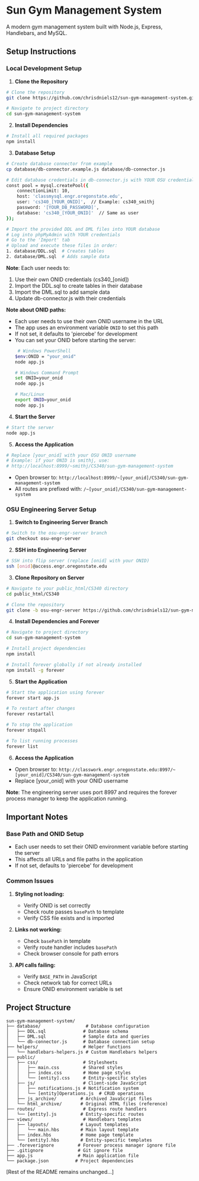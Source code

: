 # Sun Gym Management System

A modern gym management system built with Node.js, Express, Handlebars, and MySQL.

## Setup Instructions

### Local Development Setup
1. **Clone the Repository**
```bash
# Clone the repository
git clone https://github.com/chrisdniels12/sun-gym-management-system.git

# Navigate to project directory
cd sun-gym-management-system
```

2. **Install Dependencies**
```bash
# Install all required packages
npm install
```

3. **Database Setup**
```bash
# Create database connector from example
cp database/db-connector.example.js database/db-connector.js

# Edit database credentials in db-connector.js with YOUR OSU credentials
const pool = mysql.createPool({
    connectionLimit: 10,
    host: 'classmysql.engr.oregonstate.edu',
    user: 'cs340_[YOUR_ONID]',  // Example: cs340_smithj
    password: '[YOUR_DB_PASSWORD]',
    database: 'cs340_[YOUR_ONID]'  // Same as user
});

# Import the provided DDL and DML files into YOUR database
# Log into phpMyAdmin with YOUR credentials
# Go to the 'Import' tab
# Upload and execute these files in order:
1. database/DDL.sql  # Creates tables
2. database/DML.sql  # Adds sample data
```

**Note**: Each user needs to:
1. Use their own ONID credentials (cs340_[onid])
2. Import the DDL.sql to create tables in their database
3. Import the DML.sql to add sample data
4. Update db-connector.js with their credentials

**Note about ONID paths:**
- Each user needs to use their own ONID username in the URL
- The app uses an environment variable `ONID` to set this path
- If not set, it defaults to 'piercebe' for development
- You can set your ONID before starting the server:
  ```bash
   # Windows PowerShell
  $env:ONID = "your_onid"
  node app.js

  # Windows Command Prompt
  set ONID=your_onid
  node app.js

  # Mac/Linux
  export ONID=your_onid
  node app.js
  ```

4. **Start the Server**
```bash
# Start the server
node app.js
```

5. **Access the Application**
```bash
# Replace [your_onid] with your OSU ONID username
# Example: if your ONID is smithj, use:
# http://localhost:8999/~smithj/CS340/sun-gym-management-system
```

- Open browser to: `http://localhost:8999/~[your_onid]/CS340/sun-gym-management-system`
- All routes are prefixed with: `/~[your_onid]/CS340/sun-gym-management-system`

### OSU Engineering Server Setup
1. **Switch to Engineering Server Branch**
```bash
# Switch to the osu-engr-server branch
git checkout osu-engr-server
```

2. **SSH into Engineering Server**
```bash
# SSH into flip server (replace [onid] with your ONID)
ssh [onid]@access.engr.oregonstate.edu
```

3. **Clone Repository on Server**
```bash
# Navigate to your public_html/CS340 directory
cd public_html/CS340

# Clone the repository
git clone -b osu-engr-server https://github.com/chrisdniels12/sun-gym-management-system.git
```

4. **Install Dependencies and Forever**
```bash
# Navigate to project directory
cd sun-gym-management-system

# Install project dependencies
npm install

# Install forever globally if not already installed
npm install -g forever
```

5. **Start the Application**
```bash
# Start the application using forever
forever start app.js

# To restart after changes
forever restartall

# To stop the application
forever stopall

# To list running processes
forever list
```

6. **Access the Application**
- Open browser to: `http://classwork.engr.oregonstate.edu:8997/~[your_onid]/CS340/sun-gym-management-system`
- Replace [your_onid] with your ONID username

**Note**: The engineering server uses port 8997 and requires the forever process manager to keep the application running.

## Important Notes

### Base Path and ONID Setup
- Each user needs to set their ONID environment variable before starting the server
- This affects all URLs and file paths in the application
- If not set, defaults to 'piercebe' for development

### Common Issues
1. **Styling not loading:**
   - Verify ONID is set correctly
   - Check route passes `basePath` to template
   - Verify CSS file exists and is imported

2. **Links not working:**
   - Check `basePath` in template
   - Verify route handler includes `basePath`
   - Check browser console for path errors

3. **API calls failing:**
   - Verify `BASE_PATH` in JavaScript
   - Check network tab for correct URLs
   - Ensure ONID environment variable is set

## Project Structure

```
sun-gym-management-system/
├── database/                 # Database configuration
│   ├── DDL.sql              # Database schema
│   ├── DML.sql              # Sample data and queries
│   └── db-connector.js      # Database connection setup
├── helpers/                 # Helper functions
│   └── handlebars-helpers.js # Custom Handlebars helpers
├── public/
│   ├── css/                 # Stylesheets
│   │   ├── main.css         # Shared styles
│   │   ├── index.css        # Home page styles
│   │   └── [entity].css     # Entity-specific styles
│   ├── js/                  # Client-side JavaScript
│   │   ├── notifications.js # Notification system
│   │   └── [entity]Operations.js  # CRUD operations
│   ├── js_archive/         # Archived JavaScript files
│   └── html_archive/       # Original HTML files (reference)
├── routes/                  # Express route handlers
│   └── [entity].js         # Entity-specific routes
├── views/                   # Handlebars templates
│   ├── layouts/            # Layout templates
│   │   └── main.hbs        # Main layout template
│   ├── index.hbs           # Home page template
│   └── [entity].hbs        # Entity-specific templates
├── .foreverignore         # Forever process manager ignore file
├── .gitignore             # Git ignore file
├── app.js                 # Main application file
└── package.json          # Project dependencies
```

[Rest of the README remains unchanged...]
